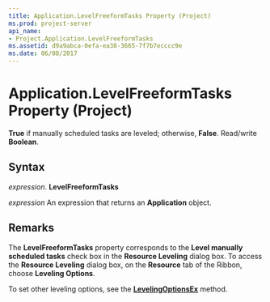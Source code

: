 ```yaml
---
title: Application.LevelFreeformTasks Property (Project)
ms.prod: project-server
api_name:
- Project.Application.LevelFreeformTasks
ms.assetid: d9a9abca-0efa-ea38-3665-7f7b7ecccc9e
ms.date: 06/08/2017
---
```



# Application.LevelFreeformTasks Property (Project)

 **True** if manually scheduled tasks are leveled; otherwise, **False**. Read/write **Boolean**.


## Syntax

 _expression_. **LevelFreeformTasks**

 _expression_ An expression that returns an **Application** object.


## Remarks

The  **LevelFreeformTasks** property corresponds to the **Level manually scheduled tasks** check box in the **Resource Leveling** dialog box. To access the **Resource Leveling** dialog box, on the **Resource** tab of the Ribbon, choose **Leveling Options**.

To set other leveling options, see the  **[LevelingOptionsEx](application-levelingoptionsex-method-project.md)** method.


